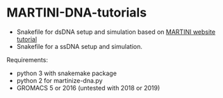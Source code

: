 # MARTINI-DNA-tutorials
* Snakefile for dsDNA setup and simulation based on [MARTINI website tutorial](http://cgmartini.nl/index.php/tutorials-general-introduction-gmx5/tutorial-martini-dna-gmx5)
* Snakefile for a ssDNA setup and simulation.

Requirements:
  * python 3 with snakemake package
  * python 2 for martinize-dna.py
  * GROMACS 5 or 2016 (untested with 2018 or 2019)
